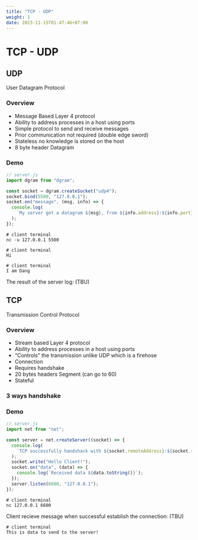 ```yaml
---
title: "TCP - UDP"
weight: 1
date: 2023-11-15T01:47:46+07:00
---
```


# TCP - UDP

## UDP

User Datagram Protocol

### Overview

- Message Based Layer 4 protocol
- Ability to address processes in a host using ports
- Simple protocol to send and receive messages
- Prior communication not required (double edge sword)
- Stateless no knowledge is stored on the host
- 8 byte header Datagram

### Demo

```js
// server.js
import dgram from "dgram";

const socket = dgram.createSocket("udp4");
socket.bind(5500, "127.0.0.1");
socket.on("message", (msg, info) => {
  console.log(
    `My server got a datagram ${msg}, from ${info.address}:${info.port}`
  );
});
```

```shell
# client terminal
nc -u 127.0.0.1 5500
```

```shell
# client terminal
Hi
```

```shell
# client terminal
I am Dang
```

The result of the server log: (TBU)

## TCP

Transmission Control Protocol

### Overview

- Stream based Layer 4 protocol
- Ability to address processes in a host using ports
- “Controls” the transmission unlike UDP which is a firehose
- Connection
- Requires handshake
- 20 bytes headers Segment (can go to 60)
- Stateful

### 3 ways handshake

### Demo

```js
// server.js
import net from "net";

const server = net.createServer((socket) => {
  console.log(
    `TCP successfully handshack with ${socket.remoteAddress}:${socket.remotePort}`
  );
  socket.write("Hello Client!");
  socket.on("data", (data) => {
    console.log(`Received data ${data.toString()}`);
  });
  server.listen(6600, "127.0.0.1");
});
```

```shell
# client terminal
nc 127.0.0.1 6600
```

Client recieve message when successful establish the connection: (TBU)

```shell
# client terminal
This is data to send to the server!
```
